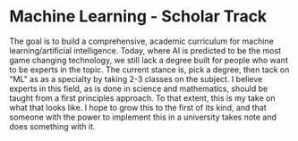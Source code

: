 <h1>Machine Learning - Scholar Track</h1>
<p>
The goal is to build a comprehensive, academic curriculum for machine learning/artificial intelligence. Today, where AI is predicted to be the most game changing technology, we still
lack a degree built for people who want to be experts in the topic. The current stance is, pick a degree, then tack on "ML" as as a specialty by taking 2-3 classes on the subject.
I believe experts in this field, as is done in science and mathematics, should be taught from a first principles approach. To that extent, this is my take on what that looks like.
I hope to grow this to the first of its kind, and that someone with the power to implement this in a university takes note and does something with it.
</p>